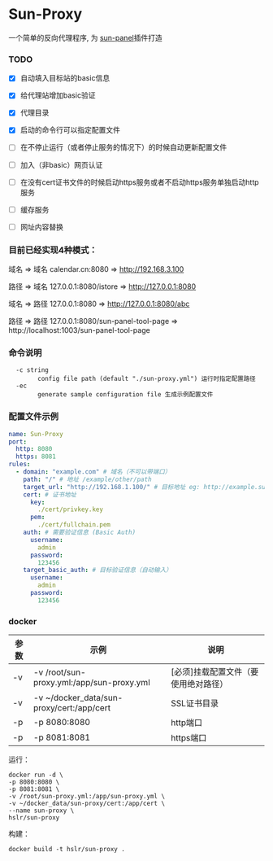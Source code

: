 # Sun-Proxy
一个简单的反向代理程序, 为 [sun-panel](https://github.com/hslr-s/sun-panel)插件打造

### TODO

- [x] 自动填入目标站的basic信息
- [x] 给代理站增加basic验证
- [x] 代理目录
- [x] 启动的命令行可以指定配置文件
- [ ] 在不停止运行（或者停止服务的情况下）的时候自动更新配置文件
- [ ] 加入（非basic）网页认证
- [ ] 在没有cert证书文件的时候启动https服务或者不启动https服务单独启动http服务
- [ ] 缓存服务
- [ ] 网址内容替换


### 目前已经实现4种模式：

域名 => 域名
calendar.cn:8080 =>      http://192.168.3.100

路径 => 域名
127.0.0.1:8080/istore => http://127.0.0.1:8080

域名 => 路径
127.0.0.1:8080 => http://127.0.0.1:8080/abc

路径 => 路径
127.0.0.1:8080/sun-panel-tool-page => http://localhost:1003/sun-panel-tool-page


### 命令说明

```
  -c string
        config file path (default "./sun-proxy.yml") 运行时指定配置路径
  -ec
        generate sample configuration file 生成示例配置文件
```


### 配置文件示例

```yml
name: Sun-Proxy
port:
  http: 8080
  https: 8081
rules:
  - domain: "example.com" # 域名（不可以带端口）
    path: "/" # 地址 /example/other/path
    target_url: "http://192.168.1.100/" # 目标地址 eg: http://example.sun.sun | http://example.sun.sun/path
    cert: # 证书地址
      key:
        ./cert/privkey.key
      pem:
        ./cert/fullchain.pem
    auth: # 需要验证信息 (Basic Auth)
      username:
        admin
      password:
        123456
    target_basic_auth: # 目标验证信息（自动输入）
      username:
        admin
      password:
        123456
```

### docker 

|参数|示例|说明|
|---|---|---|
|-v|-v /root/sun-proxy.yml:/app/sun-proxy.yml|[必须]挂载配置文件（要使用绝对路径）|
|-v|-v ~/docker_data/sun-proxy/cert:/app/cert | SSL证书目录
|-p|-p 8080:8080|http端口|
|-p|-p 8081:8081|https端口|


运行：
```
docker run -d \
-p 8080:8080 \
-p 8081:8081 \
-v /root/sun-proxy.yml:/app/sun-proxy.yml \
-v ~/docker_data/sun-proxy/cert:/app/cert \
--name sun-proxy \
hslr/sun-proxy
```


构建：
```
docker build -t hslr/sun-proxy .
```